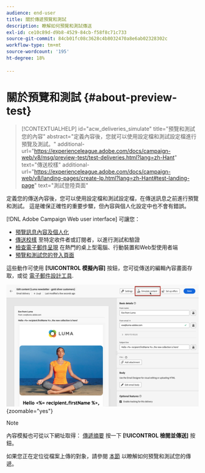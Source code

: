 ```yaml
---
audience: end-user
title: 關於傳遞預覽和測試
description: 瞭解如何預覽和測試傳送
exl-id: ce10c89d-d9b8-4529-84cb-f58f8c71c733
source-git-commit: 84cb01fc08c3628c4b8032470a8e6ab02328302c
workflow-type: tm+mt
source-wordcount: '195'
ht-degree: 18%

---
```


# 關於預覽和測試 {#about-preview-test}

>[!CONTEXTUALHELP]
>id="acw_deliveries_simulate"
>title="預覽和測試您的內容"
>abstract="定義內容後，您就可以使用設定檔和測試設定檔進行預覽及測試。"
>additional-url="https://experienceleague.adobe.com/docs/campaign-web/v8/msg/preview-test/test-deliveries.html?lang=zh-Hant" text="傳送校樣"
>additional-url="https://experienceleague.adobe.com/docs/campaign-web/v8/landing-pages/create-lp.html?lang=zh-Hant#test-landing-page" text="測試登陸頁面"

定義您的傳送內容後，您可以使用設定檔和測試設定檔，在傳送訊息之前進行預覽和測試。 這是確保正確性的重要步驟，但內容與個人化設定中也不會有錯誤。

[!DNL Adobe Campaign Web user interface] 可讓您：

* [預覽訊息內容及個人化](preview-content.md)
* [傳送校樣](test-deliveries.md) 至特定收件者或訂閱者，以進行測試和驗證
* [檢查電子郵件呈現](email-rendering.md) 在熱門的桌上型電腦、行動裝置和Web型使用者端
* [預覽和測試您的登入頁面](../landing-pages/create-lp.md#test-landing-page)

這些動作可使用 **[!UICONTROL 模擬內容]** 按鈕，您可從傳送的編輯內容畫面存取，或從 [電子郵件設計工具](../email/get-started-email-designer.md).

![](assets/simulate-button.png){zoomable=&quot;yes&quot;}

>[!NOTE]
>
>內容模擬也可從以下網址取得： [傳遞摘要](../monitor/prepare-send.md) 按一下 **[!UICONTROL 檢閱並傳送]** 按鈕。
>
>如果您正在定位從檔案上傳的對象，請參閱 [本節](../audience/file-audience.md#preview--test-your-email-test) 以瞭解如何預覽和測試您的傳遞。
